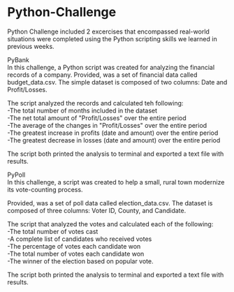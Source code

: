 # Python-Challenge

Python Challenge included 2 excercises that encompassed real-world situations were completed using the Python scripting skills we learned in previous weeks.

PyBank<br/>
In this challenge, a Python script was created for analyzing the financial records of a company. Provided, was a set of financial data called budget_data.csv. The simple dataset is composed of two columns: Date and Profit/Losses.

The script analyzed the records and calculated teh following:<br/> 
-The total number of months included in the dataset<br/>
-The net total amount of "Profit/Losses" over the entire period<br/>
-The average of the changes in "Profit/Losses" over the entire period<br/> 
-The greatest increase in profits (date and amount) over the entire period<br/> 
-The greatest decrease in losses (date and amount) over the entire period<br/>
>>>
The script both printed the analysis to terminal and exported a text file with results.

PyPoll<br/>
In this challenge, a script was created to help a small, rural town modernize its vote-counting process. 

Provided, was a set of poll data called election_data.csv. The dataset is composed of three columns: Voter ID, County, and Candidate.

The script that analyzed the votes and calculated each of the following:<br/>
-The total number of votes cast<br/>
-A complete list of candidates who received votes<br/>
-The percentage of votes each candidate won<br/>
-The total number of votes each candidate won<br/>
-The winner of the election based on popular vote.<br/>

The script both printed the analysis to terminal and exported a text file with results.

